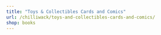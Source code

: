 ```yaml
---
title: "Toys & Collectibles Cards and Comics"
url: /chilliwack/toys-and-collectibles-cards-and-comics/
shop: books
---
```

